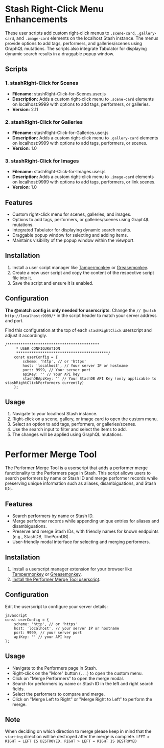 # Stash Right-Click Menu Enhancements

These user scripts add custom right-click menus to `.scene-card`, `.gallery-card`, and `.image-card` elements on the localhost Stash instance. The menus provide options to add tags, performers, and galleries/scenes using GraphQL mutations. The scripts also integrate Tabulator for displaying dynamic search results in a draggable popup window.

## Scripts

### 1. stashRight-Click for Scenes

- **Filename:** stashRight-Click-for-Scenes.user.js
- **Description:** Adds a custom right-click menu to `.scene-card` elements on localhost:9999 with options to add tags, performers, or galleries.
- **Version:** 2.11

### 2. stashRight-Click for Galleries

- **Filename:** stashRight-Click-for-Galleries.user.js
- **Description:** Adds a custom right-click menu to `.gallery-card` elements on localhost:9999 with options to add tags, performers, or scenes.
- **Version:** 1.0

### 3. stashRight-Click for Images

- **Filename:** stashRight-Click-for-Images.user.js
- **Description:** Adds a custom right-click menu to `.image-card` elements on localhost:9999 with options to add tags, performers, or link scenes.
- **Version:** 1.0

## Features

- Custom right-click menu for scenes, galleries, and images.
- Options to add tags, performers, or galleries/scenes using GraphQL mutations.
- Integrated Tabulator for displaying dynamic search results.
- Draggable popup window for selecting and adding items.
- Maintains visibility of the popup window within the viewport.

## Installation

1. Install a user script manager like [Tampermonkey](https://www.tampermonkey.net/) or [Greasemonkey](https://www.greasespot.net/).
2. Create a new user script and copy the content of the respective script file into it.
3. Save the script and ensure it is enabled.

## Configuration

**The @match config is only needed for userscripts**: Change the `// @match        http://localhost:9999/*` in the script header to match your server address and port.

Find this configuration at the top of each `stashRightClick` userscript and adjust it accordingly.

```
/******************************************
     * USER CONFIGURATION
     ******************************************/
    const userConfig = {
        scheme: 'http', // or 'https'
        host: 'localhost', // Your server IP or hostname
        port: 9999, // Your server port
        apiKey: '' // Your API key
        stashDBApiKey: '' // Your StashDB API Key (only applicable to stashRightClickPerformers currently)
    };
```
## Usage

1. Navigate to your localhost Stash instance.
2. Right-click on a scene, gallery, or image card to open the custom menu.
3. Select an option to add tags, performers, or galleries/scenes.
4. Use the search input to filter and select the items to add.
5. The changes will be applied using GraphQL mutations.


# Performer Merge Tool

The Performer Merge Tool is a userscript that adds a performer merge functionality to the Performers page in Stash. This script allows users to search performers by name or Stash ID and merge performer records while preserving unique information such as aliases, disambiguations, and Stash IDs.

## Features

- Search performers by name or Stash ID.
- Merge performer records while appending unique entries for aliases and disambiguations.
- Preserve and merge Stash IDs, with friendly names for known endpoints (e.g., StashDB, ThePornDB).
- User-friendly modal interface for selecting and merging performers.

## Installation

1. Install a userscript manager extension for your browser like [Tampermonkey](https://www.tampermonkey.net/) or [Greasemonkey](https://www.greasespot.net/).
2. [Install the Performer Merge Tool userscript]([https://github.com/Serechops/Serechops-Stash/raw/main/Stash_Userscripts/stashRightClick/stashRightClickPerformerMerge.user.js]).

## Configuration

Edit the userscript to configure your server details:

```
javascript
const userConfig = {
    scheme: 'http', // or 'https'
    host: 'localhost', // your server IP or hostname
    port: 9999, // your server port
    apiKey: '' // your API key
};
```

## Usage
- Navigate to the Performers page in Stash.
- Right-click on the "More" button (`...`) to open the custom menu.
- Click on "Merge Performers" to open the merge modal.
- Search for performers by name or Stash ID in the left and right search fields.
- Select the performers to compare and merge.
- Click on "Merge Left to Right" or "Merge Right to Left" to perform the merge.

## Note

When deciding on which direction to merge please keep in mind that the `starting` direction will be destroyed after the merge is complete.
`LEFT > RIGHT = LEFT IS DESTROYED, RIGHT > LEFT = RIGHT IS DESTROYED`
